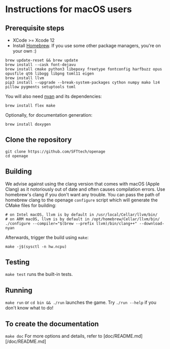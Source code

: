 # Instructions for macOS users

## Prerequisite steps
- XCode >= Xcode 12
- Install [Homebrew](http://brew.sh). If you use some other package managers, you're on your own :)

```
brew update-reset && brew update
brew install --cask font-dejavu
brew install cmake python3 libepoxy freetype fontconfig harfbuzz opus opusfile qt6 libogg libpng toml11 eigen
brew install llvm
pip3 install --upgrade --break-system-packages cython numpy mako lz4 pillow pygments setuptools toml
```

You will also need [nyan](https://github.com/SFTtech/nyan/blob/master/doc/building.md) and its dependencies:

```
brew install flex make
```

Optionally, for documentation generation:

```
brew install doxygen
```

## Clone the repository

```
git clone https://github.com/SFTtech/openage
cd openage
```

## Building

We advise against using the clang version that comes with macOS (Apple Clang) as it notoriously out of date and often causes compilation errors. Use homebrew's clang if you don't want any trouble. You can pass the path of homebrew clang to the openage `configure` script which will generate the CMake files for building:

```
# on Intel macOS, llvm is by default in /usr/local/Cellar/llvm/bin/
# on ARM macOS, llvm is by default in /opt/homebrew/Cellar/llvm/bin/
./configure --compiler="$(brew --prefix llvm)/bin/clang++" --download-nyan
```

Afterwards, trigger the build using `make`:

```
make -j$(sysctl -n hw.ncpu)
```

## Testing
`make test` runs the built-in tests.


## Running
`make run` or `cd bin && ./run` launches the game. Try `./run --help` if you don't know what to do!


## To create the documentation
`make doc`
For more options and details, refer to [doc/README.md][/doc/README.md]

